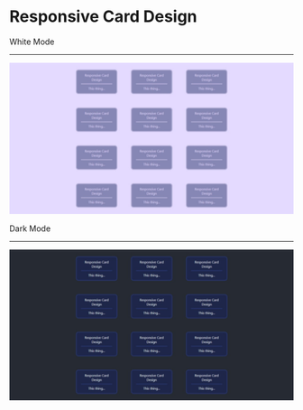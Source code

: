 # Responsive Card Design

White Mode

---

![White Mode](/images/white.jpeg "White Mode")

Dark Mode

---

![Dark Mode](/images/dark.jpeg "Dark Mode")
